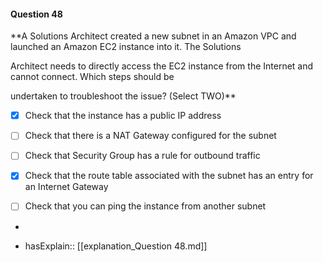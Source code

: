 #### Question  48

**A Solutions Architect created a new subnet in an Amazon VPC and launched an Amazon EC2 instance into it. The Solutions

Architect needs to directly access the EC2 instance from the Internet and cannot connect. Which steps should be

undertaken to troubleshoot the issue? (Select TWO)**

- [x] Check that the instance has a public IP address

- [ ] Check that there is a NAT Gateway configured for the subnet

- [ ] Check that Security Group has a rule for outbound traffic

- [x] Check that the route table associated with the subnet has an entry for an Internet Gateway

- [ ] Check that you can ping the instance from another subnet

*

- hasExplain:: [[explanation_Question  48.md]]
